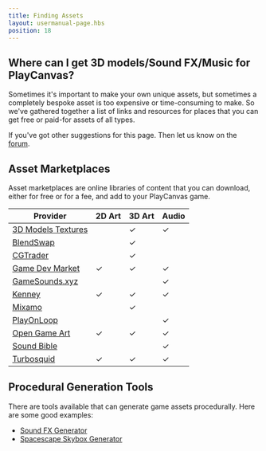 ```yaml
---
title: Finding Assets
layout: usermanual-page.hbs
position: 18
---
```


## Where can I get 3D models/Sound FX/Music for PlayCanvas?

Sometimes it's important to make your own unique assets, but sometimes a completely bespoke asset is too expensive or time-consuming to make. So we've gathered together a list of links and resources for places that you can get free or paid-for assets of all types.

If you've got other suggestions for this page. Then let us know on the [forum][1].

## Asset Marketplaces

Asset marketplaces are online libraries of content that you can download, either for free or for a fee, and add to your PlayCanvas game.

| Provider                | 2D Art   | 3D Art   | Audio    |
|-------------------------|----------|----------|----------|
| [3D Models Textures][2] |          | &#x2713; | &#x2713; |
| [BlendSwap][3]          |          | &#x2713; |          |
| [CGTrader][4]           |          | &#x2713; |          |
| [Game Dev Market][5]    | &#x2713; | &#x2713; | &#x2713; |
| [GameSounds.xyz][6]     |          |          | &#x2713; |
| [Kenney][7]             | &#x2713; | &#x2713; | &#x2713; |
| [Mixamo][8]             |          | &#x2713; |          |
| [PlayOnLoop][9]         |          |          | &#x2713; |
| [Open Game Art][10]     | &#x2713; | &#x2713; | &#x2713; |
| [Sound Bible][11]       |          |          | &#x2713; |
| [Turbosquid][12]        | &#x2713; | &#x2713; | &#x2713; |

## Procedural Generation Tools

There are tools available that can generate game assets procedurally. Here are some good examples:

* [Sound FX Generator][13]
* [Spacescape Skybox Generator][14]

[1]: https://forum.playcanvas.com/
[2]: https://www.3dmodels-textures.com/
[3]: https://www.blendswap.com/
[4]: https://www.cgtrader.com/
[5]: https://www.gamedevmarket.net?ally=O0I9alFp
[6]: https://gamesounds.xyz/
[7]: https://kenney.nl/
[8]: https://www.mixamo.com/
[9]: https://www.playonloop.com/music-loops-category/videogame/
[10]: https://opengameart.org/
[11]: https://soundbible.com/
[12]: https://www.turbosquid.com/
[13]: https://www.bfxr.net/
[14]: http://alexcpeterson.com/spacescape
